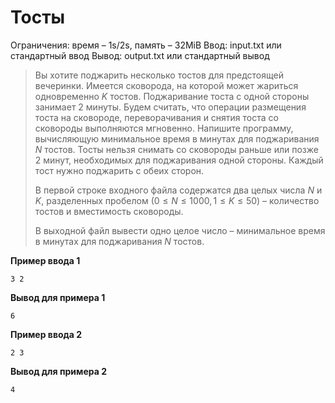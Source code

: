 # Тосты

Ограничения: время – 1s/2s, память – 32MiB Ввод: input.txt или стандартный ввод Вывод: output.txt или стандартный вывод

> Вы хотите поджарить несколько тостов для предстоящей вечеринки. Имеется сковорода, на которой может жариться одновременно $K$ тостов. Поджаривание тоста с одной стороны занимает 2 минуты. Будем считать, что операции размещения тоста на сковороде, переворачивания и снятия тоста со сковороды выполняются мгновенно. Напишите программу, вычисляющую минимальное время в минутах для поджаривания $N$ тостов. Тосты нельзя снимать со сковороды раньше или позже 2 минут, необходимых для поджаривания одной стороны. Каждый тост нужно поджарить с обеих сторон.
>
> В первой строке входного файла содержатся два целых числа $N$ и $K$, разделенных пробелом $(0 ≤ N ≤ 1000, 1 ≤ K ≤ 50)$ – количество тостов и вместимость сковороды.
>
> В выходной файл вывести одно целое число – минимальное время в минутах для поджаривания $N$ тостов.

**Пример ввода 1**
```
3 2
```
**Вывод для примера 1**
```
6
```
**Пример ввода 2**
```
2 3
```
**Вывод для примера 2**
```
4
```
